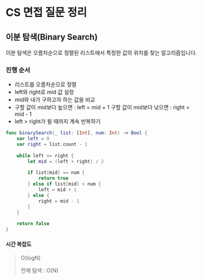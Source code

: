 # CS 면접 질문 정리

## 이분 탐색(Binary Search)

이분 탐색은 오름차순으로 정렬된 리스트에서 특정한 값의 위치를 찾는 알고리즘입니다.

### 진행 순서

- 리스트를 오름차순으로 정렬
- left와 right로 mid 값 설정
- mid와 내가 구하고자 하는 값을 비교
- 구할 값이 mid보다 높으면 : left = mid + 1
  구할 값이 mid보다 낮으면 : right = mid - 1
- left > right가 될 때까지 계속 반복하기

```swift
func binarySearch(_ list: [Int], num: Int) -> Bool {
    var left = 0
    var right = list.count - 1
    
    while left <= right {
        let mid = (left + right) / 2
        
        if list[mid] == num {
            return true
        } else if list[mid] < num {
            left = mid + 1
        } else {
            right = mid - 1
        }
    }
    
    return false
}
```

#### 시간 복잡도

> O(logN)
> 
> 전체 탐색 : O(N)
